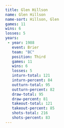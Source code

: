```yaml
---
title: Glen Hillson
name: Glen Hillson
name-sort: Hillson, Glen
games: 11
wins: 6
losses: 5
years:
 - year: 1988
   event: Brier
   team: "BC"
   position: Third
   games: 11
   wins: 6
   losses: 5
   inturn-total: 121
   inturn-percent: 84
   outturn-total: 95
   outturn-percent: 82
   draw-total: 95
   draw-percent: 81
   takeout-total: 121
   takeout-percent: 85
   shots-total: 216
   shots-percent: 83
---
```

